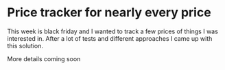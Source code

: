 # Price tracker for nearly every price

This week is black friday and I wanted to track a few prices of things I was interested in. After a lot of tests and different approaches I came up with this solution.

More details coming soon